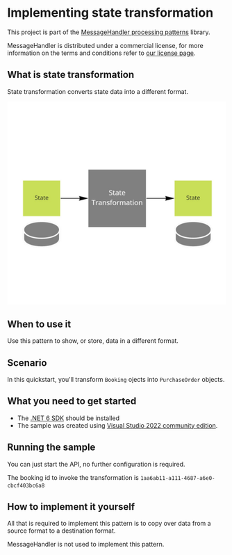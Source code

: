 # Implementing state transformation

This project is part of the [MessageHandler processing patterns](https://www.messagehandler.net/patterns/) library.

MessageHandler is distributed under a commercial license, for more information on the terms and conditions refer to [our license page](https://www.messagehandler.net/license/).

## What is state transformation

State transformation converts state data into a different format.

![Reaction](./img/state-transformation.jpg)

## When to use it

Use this pattern to show, or store, data in a different format.

## Scenario

In this quickstart, you'll transform `Booking` ojects into `PurchaseOrder` objects.

## What you need to get started

- The [.NET 6 SDK](https://dotnet.microsoft.com/en-us/download) should be installed
- The sample was created using [Visual Studio 2022 community edition](https://visualstudio.microsoft.com/vs/).

## Running the sample

You can just start the API, no further configuration is required.

The booking id to invoke the transformation is `1aa6ab11-a111-4687-a6e0-cbcf403bc6a8`

## How to implement it yourself

All that is required to implement this pattern is to copy over data from a source format to a destination format.

MessageHandler is not used to implement this pattern.